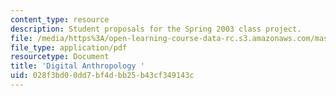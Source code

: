 ```yaml
---
content_type: resource
description: Student proposals for the Spring 2003 class project.
file: /media/https%3A/open-learning-course-data-rc.s3.amazonaws.com/mas-966-digital-anthropology-spring-2003/028f3bd00dd7bf4dbb25b43cf349143c_project.pdf
file_type: application/pdf
resourcetype: Document
title: 'Digital Anthropology '
uid: 028f3bd0-0dd7-bf4d-bb25-b43cf349143c
---
```

